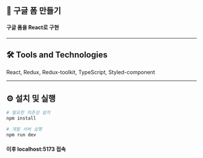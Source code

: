 ## 📝 구글 폼 만들기

#### 구글 폼을 React로 구현

---

## 🛠️ Tools and Technologies

React, Redux, Redux-toolkit, TypeScript, Styled-component

---

## ⚙ 설치 및 실행

```bash
# 필요한 의존성 설치
npm install

# 개발 서버 실행
npm run dev
```

#### 이후 localhost:5173 접속
